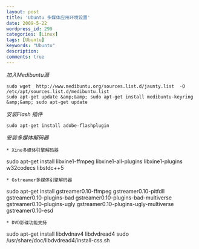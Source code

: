 ```yaml
---
layout: post
title: 'Ubuntu 多媒体应用环境设置'
date: 2009-5-22
wordpress_id: 299
categories: [Linux]
tags: [Ubuntu]
keywords: "Ubuntu"
description: 
comments: true
---
```

*加入Medibuntu源*

```
sudo wget  http://www.medibuntu.org/sources.list.d/jaunty.list  -O /etc/apt/sources.list.d/medibuntu.list
sudo apt-get update &amp;&amp; sudo apt-get install medibuntu-keyring &amp;&amp; sudo apt-get update
```
*安装Flash 插件*

```
sudo apt-get install adobe-flashplugin
```
*安装多媒体解码器*

```
* Xine多媒体引擎解码器
```
sudo apt-get install libxine1-ffmpeg libxine1-all-plugins libxine1-plugins w32codecs libstdc++5

```
* Gstreamer多媒体引擎解码器
```
sudo apt-get install gstreamer0.10-ffmpeg gstreamer0.10-pitfdll gstreamer0.10-plugins-bad gstreamer0.10-plugins-bad-multiverse gstreamer0.10-plugins-ugly gstreamer0.10-plugins-ugly-multiverse gstreamer0.10-esd

```
* DVD影碟功能支持
```
sudo apt-get install libdvdnav4 libdvdread4
sudo /usr/share/doc/libdvdread4/install-css.sh

```
